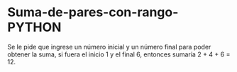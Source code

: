 # Suma-de-pares-con-rango-PYTHON

Se le pide que ingrese un número inicial y un número final para poder obtener la suma, si fuera el inicio 1 y el final 6, entonces sumaría 2 + 4 + 6 = 12.
